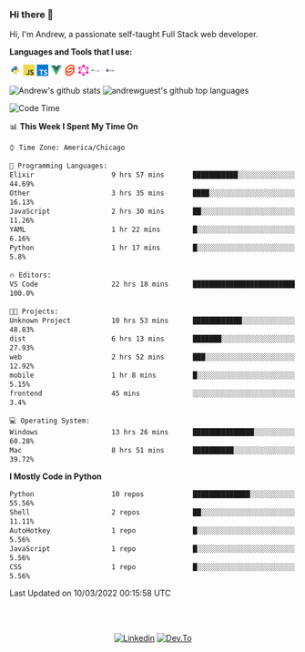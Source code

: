 ### Hi there 👋

Hi, I'm Andrew, a passionate self-taught Full Stack web developer.

**Languages and Tools that I use:**  

<code><img height="20" src="https://raw.githubusercontent.com/github/explore/80688e429a7d4ef2fca1e82350fe8e3517d3494d/topics/python/python.png"></code>
<code><img height="20" src="https://raw.githubusercontent.com/github/explore/80688e429a7d4ef2fca1e82350fe8e3517d3494d/topics/javascript/javascript.png"></code>
<code><img height="20" src="https://raw.githubusercontent.com/github/explore/80688e429a7d4ef2fca1e82350fe8e3517d3494d/topics/typescript/typescript.png"></code>
<code><img height="20" src="https://raw.githubusercontent.com/github/explore/80688e429a7d4ef2fca1e82350fe8e3517d3494d/topics/vue/vue.png"></code>
<code><img height="20" src="https://raw.githubusercontent.com/github/explore/42198dc9113595ddd22cc12771bb719c8cf08b67/topics/svelte/svelte.png"></code>
<code><img height="20" src="https://raw.githubusercontent.com/github/explore/5c058a388828bb5fde0bcafd4bc867b5bb3f26f3/topics/graphql/graphql.png"></code>
<code><img height="20" src="https://raw.githubusercontent.com/github/explore/80688e429a7d4ef2fca1e82350fe8e3517d3494d/topics/mongodb/mongodb.png"></code>
<code><img height="20" src="https://raw.githubusercontent.com/github/explore/d106aa3f6fa091ab80ab5c8cf0d931baff3caaea/topics/elixir/elixir.png"></code>

![Andrew's github stats](https://github-readme-stats.vercel.app/api?username=andrewguest&show_icons=true&theme=vue-dark&count_private=true)
<img height="180em" src="https://github-readme-stats.vercel.app/api/top-langs/?username=andrewguest&theme=vue-dark&layout=compact" alt="andrewguest's github top languages" />

<!--START_SECTION:waka-->
![Code Time](http://img.shields.io/badge/Code%20Time-999%20hrs%2031%20mins-blue)

📊 **This Week I Spent My Time On** 

```text
⌚︎ Time Zone: America/Chicago

💬 Programming Languages: 
Elixir                   9 hrs 57 mins       ███████████░░░░░░░░░░░░░░   44.69% 
Other                    3 hrs 35 mins       ████░░░░░░░░░░░░░░░░░░░░░   16.13% 
JavaScript               2 hrs 30 mins       ██░░░░░░░░░░░░░░░░░░░░░░░   11.26% 
YAML                     1 hr 22 mins        █░░░░░░░░░░░░░░░░░░░░░░░░   6.16% 
Python                   1 hr 17 mins        █░░░░░░░░░░░░░░░░░░░░░░░░   5.8%

🔥 Editors: 
VS Code                  22 hrs 18 mins      █████████████████████████   100.0%

🐱‍💻 Projects: 
Unknown Project          10 hrs 53 mins      ████████████░░░░░░░░░░░░░   48.83% 
dist                     6 hrs 13 mins       ███████░░░░░░░░░░░░░░░░░░   27.93% 
web                      2 hrs 52 mins       ███░░░░░░░░░░░░░░░░░░░░░░   12.92% 
mobile                   1 hr 8 mins         █░░░░░░░░░░░░░░░░░░░░░░░░   5.15% 
frontend                 45 mins             ░░░░░░░░░░░░░░░░░░░░░░░░░   3.4%

💻 Operating System: 
Windows                  13 hrs 26 mins      ███████████████░░░░░░░░░░   60.28% 
Mac                      8 hrs 51 mins       ██████████░░░░░░░░░░░░░░░   39.72%

```

**I Mostly Code in Python** 

```text
Python                   10 repos            ██████████████░░░░░░░░░░░   55.56% 
Shell                    2 repos             ██░░░░░░░░░░░░░░░░░░░░░░░   11.11% 
AutoHotkey               1 repo              █░░░░░░░░░░░░░░░░░░░░░░░░   5.56% 
JavaScript               1 repo              █░░░░░░░░░░░░░░░░░░░░░░░░   5.56% 
CSS                      1 repo              █░░░░░░░░░░░░░░░░░░░░░░░░   5.56%

```



 Last Updated on 10/03/2022 00:15:58 UTC
<!--END_SECTION:waka-->

<br><br>
<p align="center">
   <a href="https://www.linkedin.com/in/andrew-guest-a891759a" target="_blank"><img src="https://img.shields.io/badge/LinkedIn-0077B5?style=for-the-badge&logo=linkedin&logoColor=white" alt="Linkedin"></a>
  <a href="https://dev.to/aguest" target="_blank"><img src="https://img.shields.io/badge/Dev.to-0A0A0A?style=for-the-badge&logo=dev%2Eto&logoColor=white" alt="Dev.To"></a>
</p>
